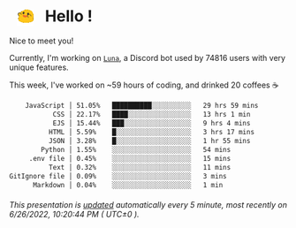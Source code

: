 <h1>   <img src="./spoinky.gif" style="vertical-align:middle;" width="30px">   Hello ! </h1>

Nice to meet you!

Currently, I'm working on <a href='https://github.com/Asgarrrr/Luna'>`Luna`</a>, a Discord bot used by 74816 users with very unique features.

This week, I've worked on ~59 hours of coding, and drinked 20 coffees ☕

```
    JavaScript │ 51.05%   ██████████░░░░░░░░░░   29 hrs 59 mins
           CSS │ 22.17%   ████░░░░░░░░░░░░░░░░   13 hrs 1 min
           EJS │ 15.44%   ███░░░░░░░░░░░░░░░░░   9 hrs 4 mins
          HTML │ 5.59%    █░░░░░░░░░░░░░░░░░░░   3 hrs 17 mins
          JSON │ 3.28%    █░░░░░░░░░░░░░░░░░░░   1 hr 55 mins
        Python │ 1.55%    ░░░░░░░░░░░░░░░░░░░░   54 mins
     .env file │ 0.45%    ░░░░░░░░░░░░░░░░░░░░   15 mins
          Text │ 0.32%    ░░░░░░░░░░░░░░░░░░░░   11 mins
GitIgnore file │ 0.09%    ░░░░░░░░░░░░░░░░░░░░   3 mins
      Markdown │ 0.04%    ░░░░░░░░░░░░░░░░░░░░   1 min
```

###### This presentation is [updated](https://github.com/Asgarrrr) automatically every 5 minute, most recently on 6/26/2022, 10:20:44 PM ( UTC±0 ).